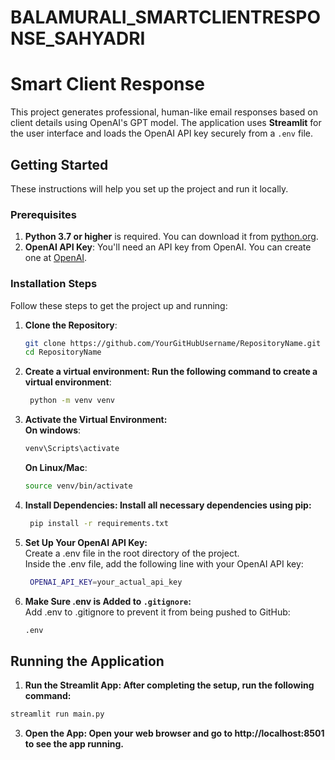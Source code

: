 # BALAMURALI_SMARTCLIENTRESPONSE_SAHYADRI

# Smart Client Response

This project generates professional, human-like email responses based on client details using OpenAI's GPT model. The application uses **Streamlit** for the user interface and loads the OpenAI API key securely from a `.env` file.

## Getting Started

These instructions will help you set up the project and run it locally.

### Prerequisites

1. **Python 3.7 or higher** is required. You can download it from [python.org](https://www.python.org/downloads/).
2. **OpenAI API Key**: You'll need an API key from OpenAI. You can create one at [OpenAI](https://platform.openai.com/account/api-keys).

### Installation Steps

Follow these steps to get the project up and running:

1. **Clone the Repository**:
   ```bash
   git clone https://github.com/YourGitHubUsername/RepositoryName.git
   cd RepositoryName
   ```

3. **Create a virtual environment: Run the following command to create a virtual environment**:
   ```bash
    python -m venv venv
   ```

4. **Activate the Virtual Environment:**<br/>
    **On windows**:
   ```bash
   venv\Scripts\activate
   ```
    **On Linux/Mac**:
   ```bash
   source venv/bin/activate
   ```

5. **Install Dependencies: Install all necessary dependencies using pip:**
   ```bash
    pip install -r requirements.txt
   ```

6. **Set Up Your OpenAI API Key:**<br/>
    Create a .env file in the root directory of the project.<br/>
    Inside the .env file, add the following line with your OpenAI API key:
   ```bash
    OPENAI_API_KEY=your_actual_api_key
   ```

7. **Make Sure .env is Added to `.gitignore`:**<br/>
    Add .env to .gitignore to prevent it from being pushed to GitHub:
    ```bash
    .env
    ```
## Running the Application

1. **Run the Streamlit App: After completing the setup, run the following command:**
```bash
streamlit run main.py
```
3. **Open the App: Open your web browser and go to http://localhost:8501 to see the app running.**
